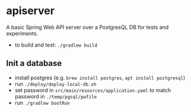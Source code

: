 # apiserver

A basic Spring Web API server over a PostgresQL DB for tests and experiments.

- to build and test: `./gradlew build`

## Init a database

- install postgres (e.g. `brew install postgres`, `apt install postgresql`)
- run `./deploy/deploy-local-db.sh`
- set password in `src/main/resources/application.yaml` to match password in `./temp/pgsql/pwfile`
- run `./gradlew bootRun`